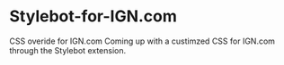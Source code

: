 Stylebot-for-IGN.com
====================

CSS overide for IGN.com
Coming up with a custimzed CSS for IGN.com through the Stylebot extension. 
